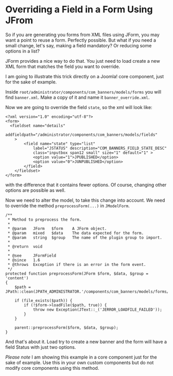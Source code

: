 # Overriding a Field in a Form Using JFrom #

So if you are generating you forms from XML files using JForm, you may want a point to reuse a form. Perfectly possible. But what if you need a small change, let's say, making a field mandatory? Or reducing some options in a list?

<!--BREAK-->

JForm provides a nice way to do that. You just need to load create a new XML form that matches the field you want to override.

I am going to illustrate this trick directly on a Joomla! core component, just for the sake of example. 

Inside `root/administrator/components/com_banners/models/forms` you will find `banner.xml`. Make a copy of it and name it `banner_override.xml`.

Now we are going to override the field `state`, so the xml will look like:

    <?xml version="1.0" encoding="utf-8"?>
    <form>
      <fieldset name="details"
    		addfieldpath="/administrator/components/com_banners/models/fields"
    	>
    		<field name="state" type="list"
    			label="JSTATUS" description="COM_BANNERS_FIELD_STATE_DESC"
    			class="inputbox span12 small" size="1" default="1" >
    			<option value="1">JPUBLISHED</option>
    			<option value="0">JUNPUBLISHED</option>
    		</field>
    	</fieldset>
    </form>
  
with the difference that it contains fewer options. Of course, changing other options are possible as well.

Now we need to alter the model, to take this change into account. We need to override the method `preprocessForm(...)` in `JModelForm`.

    /**
  	 * Method to preprocess the form.
  	 *
  	 * @param   JForm   $form    A JForm object.
  	 * @param   mixed   $data    The data expected for the form.
  	 * @param   string  $group   The name of the plugin group to import.
  	 *
  	 * @return  void
  	 *
  	 * @see     JFormField
  	 * @since   1.6
  	 * @throws  Exception if there is an error in the form event.
  	 */
  	protected function preprocessForm(JForm $form, $data, $group = 'content')
  	{
  		$path = JPath::clean(JPATH_ADMINISTRATOR.'/components/com_banners/models/forms/banner_override.xml');
  		
  		if (file_exists($path)) {
  			if (!$form->loadFile($path, true)) {
  				throw new Exception(JText::_('JERROR_LOADFILE_FAILED'));
  			}
  		}		
  		
  		parent::preprocessForm($form, $data, $group);
  	}
    
And that's about it. Load try to create a new banner and the form will have a field Status with just two options.

*Please note* I am showing this example in a core component just for the sake of example. Use this in your own custom components but do not modify core components using this method. 
